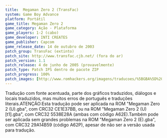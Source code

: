 ```yaml
---
title:  Megaman Zero 2 (TransFac)
system: Game Boy Advance
platform: Portátil
game_title: Megaman Zero 2
game_category: Ação - Plataforma
game_players: 1-2 (cabo)
game_developer: INTI CREATES
game_publisher: Capcom
game_release_date: 14 de outubro de 2003
patch_group: TransFac (extinto)
patch_site: http://www.transfac.cjb.net/ (fora do ar)
patch_version: 1.1
patch_release: 4 de junho de 2005 (provavelmente)
patch_type: Patch IPS dentro de pacote ZIP
patch_progress: 100%
patch_images: [http://www.romhackers.org/imagens/traducoes/%5BGBA%5D%20Megaman%20Zero%202%20-%20Trans-Center%20e%20TransFac%20-%201.png,http://www.romhackers.org/imagens/traducoes/%5BGBA%5D%20Megaman%20Zero%202%20-%20TransFac%20-%202.png,http://www.romhackers.org/imagens/traducoes/%5BGBA%5D%20Megaman%20Zero%202%20-%20TransFac%20-%203.png]
---
```

Tradução com fonte acentuada, parte dos gráficos traduzidos, diálogos e locais traduzidos, mas muitos erros de português e traduções literais.ATENÇÃO:Esta tradução pode ser aplicada na ROM "Megaman Zero 2 (U).gba", com CRC32 CE1E37BB, ou na ROM "Megaman Zero 2 (U) [t1].gba", com CRC32 5538E28A (ambas com código A62E).Também pode ser aplicada sem grandes problemas na ROM "Megaman Zero 2 (E).gba", com CRC32 29A14B59 (código A62P), apesar de não ser a versão usada para tradução.